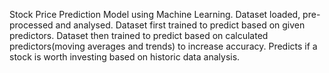 Stock Price Prediction Model using Machine Learning. 
Dataset loaded, pre-processed and analysed. 
Dataset first trained to predict based on given predictors. 
Dataset then trained to predict based on calculated predictors(moving averages and trends) to increase accuracy. 
Predicts if a stock is worth investing based on historic data analysis. 
